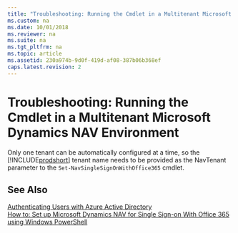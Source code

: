 ```yaml
---
title: "Troubleshooting: Running the Cmdlet in a Multitenant Microsoft Dynamics NAV Environment"
ms.custom: na
ms.date: 10/01/2018
ms.reviewer: na
ms.suite: na
ms.tgt_pltfrm: na
ms.topic: article
ms.assetid: 230a974b-9d0f-419d-af08-387b06b368ef
caps.latest.revision: 2
---
```

# Troubleshooting: Running the Cmdlet in a Multitenant Microsoft Dynamics NAV Environment
Only one tenant can be automatically configured at a time, so the [!INCLUDE[prodshort](../developer/includes/prodshort.md)] tenant name needs to be provided as the NavTenant parameter to the `Set-NavSingleSignOnWithOffice365` cmdlet.  
  
## See Also  
 [Authenticating Users with Azure Active Directory](../administration/Authenticating-Users-with-Azure-Active-Directory.md)   
 [How to: Set up Microsoft Dynamics NAV for Single Sign-on With Office 365 using Windows PowerShell](How-to--Set-up-Microsoft-Dynamics-NAV-for-Single-Sign-on-With-Office-365-using-Windows-PowerShell.md)
